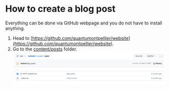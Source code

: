 # How to create a blog post

Everything can be done via GitHub webpage and you do not have to install anything.

1. Head to [https://github.com/quantumontpellier/website](https://github.com/quantumontpellier/website).
2. Go to the [content/posts](https://github.com/quantumontpellier/website/tree/main/content/post) folder. 
   ![screen capture of the `content/posts` folder](https://github.com/quantumontpellier/website/blob/main/docs/images/post-folder.png?raw=true)


<!-- --- -->
<!-- title: This is a test blog post that will not appear -->
<!-- date: 2022-03-02 -->
<!-- summary: A one-sentence summary of the content on your page. -->
<!-- authors: ["adrien", "siyuan", "aida"] -->
<!-- tags: ["test", "not-displayed", "nice-tag"] -->
<!-- subtitle: Not required but might be useful. -->
<!-- featured: True -->
<!-- categories: ["quantum", "announcement"] -->
<!-- draft: True -->
<!-- private: False -->
<!-- # This is a comment that has no effect on the post and that will not appear. -->
<!-- # Full list of options here: https://gohugo.io/content-management/front-matter/#predefined -->
<!-- --- -->

<!-- This is a test blog post! It should not appear on the main website because we set `draft: True`,  -->
<!-- meaning that the blog post is not ready for publication and will only appear in "debug" builds  -->
<!-- (that can only be done locally, so it will not appear at all on the main website). -->
<!-- Warning though: the blog post will still be accessible from this GitHub repository. No confidential -->
<!-- information here! -->
